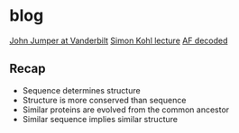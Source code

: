 # blog

[John Jumper at Vanderbilt](https://www.youtube.com/watch?v=lG8BQhM2g-M)
[Simon Kohl lecture](https://www.youtube.com/watch?v=tTN0MM2CQLU)
[AF decoded](https://www.youtube.com/watch?v=NSvp7RFegEs)

## Recap

- Sequence determines structure
- Structure is more conserved than sequence
- Similar proteins are evolved from the common ancestor
- Similar sequence implies similar structure